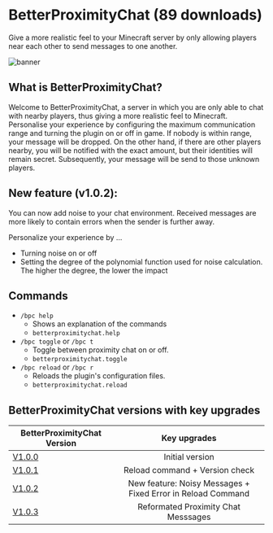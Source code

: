 # BetterProximityChat (89 downloads)
Give a more realistic feel to your Minecraft server by only allowing players near each other to send messages to one another.

![banner](https://user-images.githubusercontent.com/37398740/126126830-565f1d63-f6ec-423f-9da0-bff15b1b24a7.png)
## What is BetterProximityChat?
Welcome to BetterProximityChat, a server in which you are only able to chat with nearby players, thus giving a more realistic feel to Minecraft. Personalise your experience by configuring the maximum communication range and turning the plugin on or off in game. If nobody is within range, your message will be dropped. On the other hand, if there are other players nearby, you will be notified with the exact amount, but their identities will remain secret. Subsequently, your message will be send to those unknown players.

## New feature (v1.0.2):
You can now add noise to your chat environment. Received messages are more likely to contain errors when the sender is further away.

Personalize your experience by ...
- Turning noise on or off
- Setting the degree of the polynomial function used for noise calculation. The higher the degree, the lower the impact

## Commands
- `/bpc help`
  - Shows an explanation of the commands
  - `betterproximitychat.help`
- `/bpc toggle` or `/bpc t`
  - Toggle between proximity chat on or off.
  - `betterproximitychat.toggle`
- `/bpc reload` or `/bpc r`
  - Reloads the plugin's configuration files.
  - `betterproximitychat.reload`

## BetterProximityChat versions with key upgrades
| BetterProximityChat Version        | Key upgrades           | 
| ------------- |:-------------:| 
| [V1.0.0](https://github.com/BetterPluginsSpigot/BetterProximityChat/tree/v1.0.0)    | Initial version | 
| [V1.0.1](https://github.com/BetterPluginsSpigot/BetterProximityChat/tree/v1.0.1)    | Reload command + Version check | 
| [V1.0.2](https://github.com/BetterPluginsSpigot/BetterProximityChat/tree/v1.0.2)    | New feature: Noisy Messages + Fixed Error in Reload Command |
| [V1.0.3](https://github.com/BetterPluginsSpigot/BetterProximityChat/tree/v1.0.3)    | Reformated Proximity Chat Messsages |
